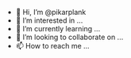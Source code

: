 
- 👋 Hi, I’m @pikarplank
- 👀 I’m interested in ...
- 🌱 I’m currently learning ...
- 💞️ I’m looking to collaborate on ...
- 📫 How to reach me ...

<!---
pikarplank/pikarplank is a ✨ special ✨ repository because its `README.md` (this file) appears on your GitHub profile.
You can click the Preview link to take a look at your changes.
--->
